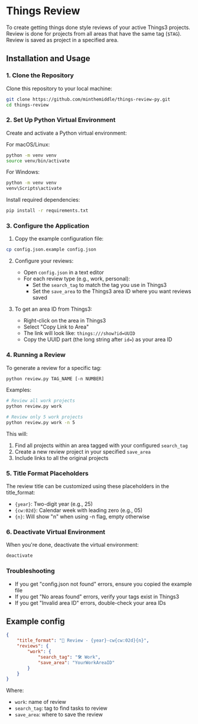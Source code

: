 # Things Review

To create getting things done style reviews of your active Things3 projects.
Review is done for projects from all areas that have the same tag (`$TAG`).
Review is saved as project in a specified area.

## Installation and Usage

### 1. Clone the Repository
Clone this repository to your local machine:
```bash
git clone https://github.com/minthemiddle/things-review-py.git
cd things-review
```

### 2. Set Up Python Virtual Environment
Create and activate a Python virtual environment:

For macOS/Linux:
```bash
python -m venv venv
source venv/bin/activate
```

For Windows:
```bash
python -m venv venv
venv\Scripts\activate
```

Install required dependencies:
```bash
pip install -r requirements.txt
```

### 3. Configure the Application
1. Copy the example configuration file:
```bash
cp config.json.example config.json
```

2. Configure your reviews:
   - Open `config.json` in a text editor
   - For each review type (e.g., work, personal):
     - Set the `search_tag` to match the tag you use in Things3
     - Set the `save_area` to the Things3 area ID where you want reviews saved

3. To get an area ID from Things3:
   - Right-click on the area in Things3
   - Select "Copy Link to Area"
   - The link will look like: `things:///show?id=UUID`
   - Copy the UUID part (the long string after `id=`) as your area ID

### 4. Running a Review
To generate a review for a specific tag:
```bash
python review.py TAG_NAME [-n NUMBER]
```

Examples:
```bash
# Review all work projects
python review.py work

# Review only 5 work projects
python review.py work -n 5
```

This will:
1. Find all projects within an area tagged with your configured `search_tag`
2. Create a new review project in your specified `save_area`
3. Include links to all the original projects

### 5. Title Format Placeholders

The review title can be customized using these placeholders in the title_format:

- `{year}`: Two-digit year (e.g., 25)
- `{cw:02d}`: Calendar week with leading zero (e.g., 05)
- `{n}`: Will show "n" when using -n flag, empty otherwise

### 6. Deactivate Virtual Environment
When you're done, deactivate the virtual environment:
```bash
deactivate
```

### Troubleshooting
- If you get "config.json not found" errors, ensure you copied the example file
- If you get "No areas found" errors, verify your tags exist in Things3
- If you get "Invalid area ID" errors, double-check your area IDs

## Example config

```json
{
    "title_format": "🎥 Review - {year}-cw{cw:02d}{n}",
    "reviews": {
        "work": { 
            "search_tag": "🛠 Work",
            "save_area": "YourWorkAreaID"
        }
    }
}
```

Where:

- `work`: name of review
- `search_tag`: tag to find tasks to review
- `save_area`: where to save the review
